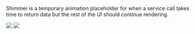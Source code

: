 Shimmer is a temporary animation placeholder for when a service call takes time to return data but the rest of the UI should continue rendering.

<DisplayToggle onText="Dark" offText="Light" label="Theme Switcher">

<img className="off" src="https://res-1.cdn.office.net/files/fabric-cdn-prod_20221209.001/fabric-website/images/controls/ios/updated/img_shimmer_01_light.png?text=LightMode" />
<img className="on" src="https://res-1.cdn.office.net/files/fabric-cdn-prod_20221209.001/fabric-website/images/controls/ios/updated/img_shimmer_01_dark.png?text=DarkMode" />

</DisplayToggle>
